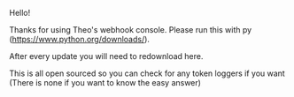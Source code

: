 Hello!

Thanks for using Theo's webhook console. Please run this with py (https://www.python.org/downloads/).

After every update you will need to redownload here.

This is all open sourced so you can check for any token loggers if you want (There is none if you want to know the easy answer)
